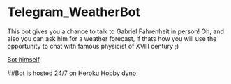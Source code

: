 # Telegram_WeatherBot
This bot gives you a chance to talk to Gabriel Fahrenheit in person! Oh, and also you can ask him for a weather forecast, if thats how you will use the opportunity to chat with famous physicist of XVIII century ;)

[Bot himself](t.me/ZvWeatherBot)

##Bot is hosted 24/7 on Heroku Hobby dyno

